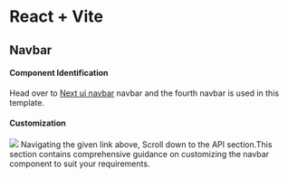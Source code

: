 # React + Vite

## Navbar
#### Component Identification
Head over to <a href="https://nextui.org/docs/components/navbar">Next ui navbar</a> navbar and the fourth navbar is used in this template.

#### Customization
<img src="https://i.ibb.co/LgSFxnT/nextui.png">
Navigating the given link above, Scroll down to the API section.This section contains comprehensive guidance on customizing the navbar component to suit your requirements.


